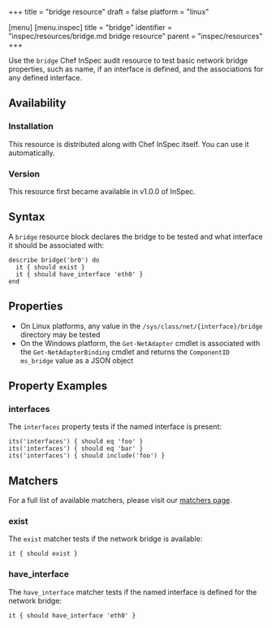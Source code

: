 +++
title = "bridge resource"
draft = false
platform = "linux"

[menu]
  [menu.inspec]
    title = "bridge"
    identifier = "inspec/resources/bridge.md bridge resource"
    parent = "inspec/resources"
+++


Use the `bridge` Chef InSpec audit resource to test basic network bridge properties, such as name, if an interface is defined, and the associations for any defined interface.


## Availability

### Installation

This resource is distributed along with Chef InSpec itself. You can use it automatically.

### Version

This resource first became available in v1.0.0 of InSpec.

## Syntax

A `bridge` resource block declares the bridge to be tested and what interface it should be associated with:

    describe bridge('br0') do
      it { should exist }
      it { should have_interface 'eth0' }
    end


## Properties

* On Linux platforms, any value in the `/sys/class/net/{interface}/bridge` directory may be tested
* On the Windows platform, the `Get-NetAdapter` cmdlet is associated with the `Get-NetAdapterBinding` cmdlet and returns the `ComponentID ms_bridge` value as a JSON object


## Property Examples

### interfaces

The `interfaces` property tests if the named interface is present:

    its('interfaces') { should eq 'foo' }
    its('interfaces') { should eq 'bar' }
    its('interfaces') { should include('foo') }


## Matchers

For a full list of available matchers, please visit our [matchers page](https://www.inspec.io/docs/reference/matchers/).

### exist

The `exist` matcher tests if the network bridge is available:

    it { should exist }

### have_interface

The `have_interface` matcher tests if the named interface is defined for the network bridge:

    it { should have_interface 'eth0' }

